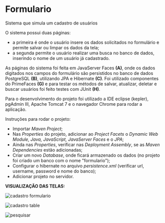 # Formulario
Sistema que simula um cadastro de usuários

O sistema possui duas páginas:
- a primeira é onde o usuário insere os dados solicitados no formulário e permite salvar ou limpar os dados da tela;
- a segunda permite o usuário realizar uma busca no banco de dados, inserindo o nome de um usuário já cadastrado.

As páginas do sistema foi feita em JavaServer Faces **(A)**, onde os dados digitados nos campos do formulário são persistidos no banco de dados PostgreSQL **(B)**, utilizando JPA e Hibernate **(C)**. Foi utilizado componentes do PrimeFaces **(G)** e para testar os métodos de  salvar, atualizar, deletar e buscar usuários foi feito testes com JUnit **(H)**.

Para o desenvolvimento do projeto foi utilizado a IDE eclipse (kepler), pgAdmin III, Apache Tomcat 7 e o navegador Chrome para rodar a aplicação.

Instruções para rodar o projeto:
- Importar *Maven Project*;
- Nas *Properties* do projeto, adicionar ao *Project Facets* o *Dynamic Web Module, Java, JavaScript, JavaServer Faces* e o *JPA*;
- Ainda nas *Properties*, verificar nas *Deployment Assembly*, se as *Maven Dependencies* estão adicionadas;
- Criar um novo *Database*, onde ficará armazenado os dados (no projeto foi criado um banco com o nome "formulario");
- Configurar o hibernate no arquivo *persistence.xml* (verificar url, username, password e nome do banco);
- Adicionar projeto no servidor.

**VISUALIZAÇÃO DAS TELAS:**

![cadastro formulario](https://user-images.githubusercontent.com/38672183/72311409-55f4f300-3663-11ea-8ba3-4112de698bc6.png)

![cadastro table](https://user-images.githubusercontent.com/38672183/72311410-59887a00-3663-11ea-84b8-d35700b75859.png)

![pesquisar](https://user-images.githubusercontent.com/38672183/72311415-5c836a80-3663-11ea-87b4-f429626e57e2.png)
